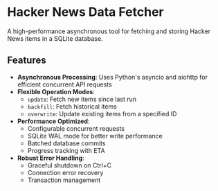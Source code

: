 # Hacker News Data Fetcher

A high-performance asynchronous tool for fetching and storing Hacker News items in a SQLite database.

## Features

- **Asynchronous Processing**: Uses Python's asyncio and aiohttp for efficient concurrent API requests
- **Flexible Operation Modes**:
  - `update`: Fetch new items since last run
  - `backfill`: Fetch historical items
  - `overwrite`: Update existing items from a specified ID
- **Performance Optimized**:
  - Configurable concurrent requests
  - SQLite WAL mode for better write performance
  - Batched database commits
  - Progress tracking with ETA
- **Robust Error Handling**:
  - Graceful shutdown on Ctrl+C
  - Connection error recovery
  - Transaction management
